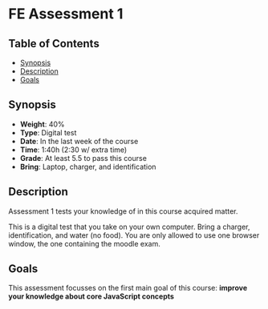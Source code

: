 # FE Assessment 1

## Table of Contents

* [Synopsis](#synopsis)
* [Description](#description)
* [Goals](#goals)

## Synopsis

* **Weight**: 40%
* **Type**: Digital test
* **Date**: In the last week of the course
* **Time**: 1:40h (2:30 w/ extra time)
* **Grade**: At least 5.5 to pass this course
* **Bring**: Laptop, charger, and identification

## Description

Assessment 1 tests your knowledge of in this course acquired matter.

This is a digital test that you take on your own computer.
Bring a charger, identification, and water (no food).
You are only allowed to use one browser window, the one containing the moodle exam.

## Goals

This assessment focusses on the first main goal of this course: **improve your knowledge about core JavaScript concepts**
